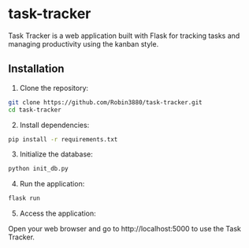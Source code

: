 # task-tracker

Task Tracker is a web application built with Flask for tracking tasks and managing productivity using the kanban style.

## Installation

1. Clone the repository:
```bash
git clone https://github.com/Robin3880/task-tracker.git
cd task-tracker
```



2. Install dependencies:
```bash
pip install -r requirements.txt
```

3. Initialize the database:
```bash
python init_db.py
```

4. Run the application:
```bash
flask run
```

5. Access the application:

Open your web browser and go to http://localhost:5000 to use the Task Tracker.
